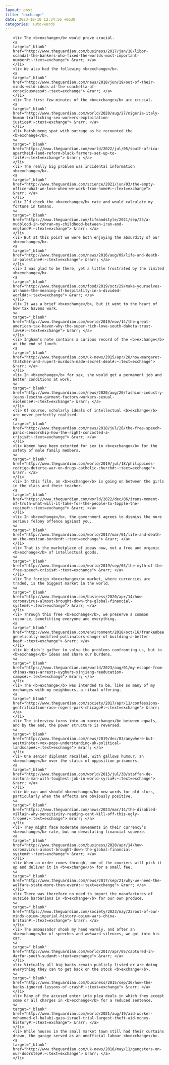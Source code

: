```yaml
---
layout: post
title: "exchange"
date: 2023-10-10 12:34:56 +0530
categories: auto-words
---
```

<ol>

    <li> The <b>exchange</b> would prove crucial.
    <a 
    target="_blank" 
    href="http://www.theguardian.com/business/2017/jan/18/libor-scandal-the-bankers-who-fixed-the-worlds-most-important-number#:~:text=exchange"> &rarr; </a>
    </li>
    <li> We also had the following <b>exchange</b>.
    <a 
    target="_blank" 
    href="http://www.theguardian.com/news/2018/jun/19/out-of-their-minds-wild-ideas-at-the-coachella-of-consciousness#:~:text=exchange"> &rarr; </a>
    </li>
    <li> The first few minutes of the <b>exchange</b> are crucial.
    <a 
    target="_blank" 
    href="http://www.theguardian.com/world/2020/aug/27/nigeria-italy-human-trafficking-sex-workers-exploitation-justice#:~:text=exchange"> &rarr; </a>
    </li>
    <li> Matshubeng spat with outrage as he recounted the <b>exchange</b>.
    <a 
    target="_blank" 
    href="https://www.theguardian.com/world/2022/jul/05/south-africa-apartheid-land-reform-black-farmers-set-up-to-fail#:~:text=exchange"> &rarr; </a>
    </li>
    <li> The really big problem was incidental information <b>exchange</b>.
    <a 
    target="_blank" 
    href="http://www.theguardian.com/science/2021/jun/03/the-empty-office-what-we-lose-when-we-work-from-home#:~:text=exchange"> &rarr; </a>
    </li>
    <li> I’d check the <b>exchange</b> rate and would calculate my fortune in tomans.
    <a 
    target="_blank" 
    href="https://www.theguardian.com/lifeandstyle/2021/sep/23/a-mudblood-in-tehran-my-childhood-between-iran-and-england#:~:text=exchange"> &rarr; </a>
    </li>
    <li> But at this point we were both enjoying the absurdity of our <b>exchange</b>.
    <a 
    target="_blank" 
    href="http://www.theguardian.com/news/2016/aug/09/life-and-death-in-palestine#:~:text=exchange"> &rarr; </a>
    </li>
    <li> I was glad to be there, yet a little frustrated by the limited <b>exchange</b>.
    <a 
    target="_blank" 
    href="http://www.theguardian.com/food/2019/oct/29/make-yourselves-at-home-the-meaning-of-hospitality-in-a-divided-world#:~:text=exchange"> &rarr; </a>
    </li>
    <li> It was a brief <b>exchange</b>, but it went to the heart of how tax havens work.
    <a 
    target="_blank" 
    href="http://www.theguardian.com/world/2019/nov/14/the-great-american-tax-haven-why-the-super-rich-love-south-dakota-trust-laws#:~:text=exchange"> &rarr; </a>
    </li>
    <li> Ingham’s note contains a curious record of the <b>exchange</b> at the end of lunch.
    <a 
    target="_blank" 
    href="http://www.theguardian.com/uk-news/2015/apr/28/how-margaret-thatcher-and-rupert-murdoch-made-secret-deal#:~:text=exchange"> &rarr; </a>
    </li>
    <li> In <b>exchange</b> for sex, she would get a permanent job and better conditions at work.
    <a 
    target="_blank" 
    href="http://www.theguardian.com/news/2020/aug/20/fashion-industry-jeans-lesotho-garment-factory-workers-sexual-violence#:~:text=exchange"> &rarr; </a>
    </li>
    <li> Of course, scholarly ideals of intellectual <b>exchange</b> are never perfectly realised.
    <a 
    target="_blank" 
    href="http://www.theguardian.com/news/2018/jul/26/the-free-speech-panic-censorship-how-the-right-concocted-a-crisis#:~:text=exchange"> &rarr; </a>
    </li>
    <li> Women have been extorted for sex in <b>exchange</b> for the safety of male family members.
    <a 
    target="_blank" 
    href="http://www.theguardian.com/world/2019/jul/18/philippines-rodrigo-duterte-war-on-drugs-catholic-church#:~:text=exchange"> &rarr; </a>
    </li>
    <li> In this film, an <b>exchange</b> is going on between the girls in the class and their teacher.
    <a 
    target="_blank" 
    href="https://www.theguardian.com/world/2022/dec/06/irans-moment-of-truth-what-will-it-take-for-the-people-to-topple-the-regime#:~:text=exchange"> &rarr; </a>
    </li>
    <li> In <b>exchange</b>, the government agrees to dismiss the more serious felony offence against you.
    <a 
    target="_blank" 
    href="http://www.theguardian.com/world/2017/mar/01/life-and-death-on-the-mexican-border#:~:text=exchange"> &rarr; </a>
    </li>
    <li> That is the marketplace of ideas now, not a free and organic <b>exchange</b> of intellectual goods.
    <a 
    target="_blank" 
    href="http://www.theguardian.com/world/2019/sep/03/the-myth-of-the-free-speech-crisis#:~:text=exchange"> &rarr; </a>
    </li>
    <li> The foreign <b>exchange</b> market, where currencies are traded, is the biggest market in the world.
    <a 
    target="_blank" 
    href="http://www.theguardian.com/business/2020/apr/14/how-coronavirus-almost-brought-down-the-global-financial-system#:~:text=exchange"> &rarr; </a>
    </li>
    <li> Through this free <b>exchange</b>, we preserve a common resource, benefitting everyone and everything.
    <a 
    target="_blank" 
    href="http://www.theguardian.com/environment/2018/oct/16/frankenbees-genetically-modified-pollinators-danger-of-building-a-better-bee#:~:text=exchange"> &rarr; </a>
    </li>
    <li> We didn’t gather to solve the problems confronting us, but to <b>exchange</b> ideas and share our burdens.
    <a 
    target="_blank" 
    href="https://www.theguardian.com/world/2023/aug/01/my-escape-from-chinas-mass-arrests-uyghurs-xinjiang-reeducation-camps#:~:text=exchange"> &rarr; </a>
    </li>
    <li> The <b>exchange</b> was intended to be, like so many of my exchanges with my neighbours, a ritual offering.
    <a 
    target="_blank" 
    href="http://www.theguardian.com/society/2017/apr/11/confessions-gentrification-race-rogers-park-chicago#:~:text=exchange"> &rarr; </a>
    </li>
    <li> The interview turns into an <b>exchange</b> between equals, and by the end, the power structure is reversed.
    <a 
    target="_blank" 
    href="http://www.theguardian.com/news/2019/dec/03/anywhere-but-westminster-vox-pops-understanding-uk-political-landscape#:~:text=exchange"> &rarr; </a>
    </li>
    <li> One senior diplomat recalled, with gallows humour, an <b>exchange</b> over the status of opposition prisoners.
    <a 
    target="_blank" 
    href="http://www.theguardian.com/world/2015/jul/30/staffan-de-mistura-man-with-toughest-job-in-world-syria#:~:text=exchange"> &rarr; </a>
    </li>
    <li> We can and should <b>exchange</b> new words for old slurs, particularly when the effects are obviously positive.
    <a 
    target="_blank" 
    href="https://www.theguardian.com/news/2023/mar/14/the-disabled-villain-why-sensitivity-reading-cant-kill-off-this-ugly-trope#:~:text=exchange"> &rarr; </a>
    </li>
    <li> They might face moderate movements in their currency’s <b>exchange</b> rate, but no devastating financial squeeze.
    <a 
    target="_blank" 
    href="http://www.theguardian.com/business/2020/apr/14/how-coronavirus-almost-brought-down-the-global-financial-system#:~:text=exchange"> &rarr; </a>
    </li>
    <li> When an order comes through, one of the couriers will pick it up and deliver it in <b>exchange</b> for a small fee.
    <a 
    target="_blank" 
    href="http://www.theguardian.com/news/2017/sep/21/why-we-need-the-welfare-state-more-than-ever#:~:text=exchange"> &rarr; </a>
    </li>
    <li> There was therefore no need to import the manufactures of outside barbarians in <b>exchange</b> for our own produce.
    <a 
    target="_blank" 
    href="https://www.theguardian.com/society/2023/may/23/out-of-our-minds-opium-imperial-history-opium-wars-china-britain#:~:text=exchange"> &rarr; </a>
    </li>
    <li> The ambassador shook my hand warmly, and after an <b>exchange</b> of speeches and awkward silences, we got into his car.
    <a 
    target="_blank" 
    href="http://www.theguardian.com/world/2017/apr/05/captured-in-darfur-south-sudan#:~:text=exchange"> &rarr; </a>
    </li>
    <li> Virtually all big banks remain publicly listed or are doing everything they can to get back on the stock <b>exchange</b>.
    <a 
    target="_blank" 
    href="http://www.theguardian.com/business/2015/sep/30/how-the-banks-ignored-lessons-of-crash#:~:text=exchange"> &rarr; </a>
    </li>
    <li> Many of the accused enter into plea deals in which they accept some or all charges in <b>exchange</b> for a reduced sentence.
    <a 
    target="_blank" 
    href="http://www.theguardian.com/world/2021/aug/19/aid-worker-mohammed-el-halabi-gaza-israel-trial-largest-theft-aid-money-history#:~:text=exchange"> &rarr; </a>
    </li>
    <li> While houses in the small market town still had their curtains drawn, the garage served as an unofficial labour <b>exchange</b>.
    <a 
    target="_blank" 
    href="http://www.theguardian.com/uk-news/2016/may/11/gangsters-on-our-doorstep#:~:text=exchange"> &rarr; </a>
    </li>